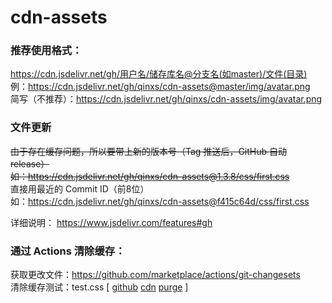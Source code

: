 # cdn-assets

### 推荐使用格式：
https://cdn.jsdelivr.net/gh/用户名/储存库名@分支名(如master)/文件(目录)  
例：https://cdn.jsdelivr.net/gh/qinxs/cdn-assets@master/img/avatar.png  
简写（不推荐）：https://cdn.jsdelivr.net/gh/qinxs/cdn-assets/img/avatar.png


### 文件更新
~~由于存在缓存问题，所以要带上新的版本号（Tag 推送后，GitHub 自动 release）~~  
~~如：https://cdn.jsdelivr.net/gh/qinxs/cdn-assets@1.3.8/css/first.css~~  
直接用最近的 Commit ID（前8位）  
如：https://cdn.jsdelivr.net/gh/qinxs/cdn-assets@f415c64d/css/first.css  

详细说明： https://www.jsdelivr.com/features#gh


### 通过 Actions 清除缓存：
获取更改文件：https://github.com/marketplace/actions/git-changesets  
清除缓存测试：test.css [ [github][github]  [cdn][cdn]  [purge][purge] ]

[github]: ./test/cache.css
[cdn]: https://cdn.jsdelivr.net/gh/qinxs/cdn-assets@master/test/cache.css
[purge]: https://purge.jsdelivr.net/gh/qinxs/cdn-assets@master/test/cache.css